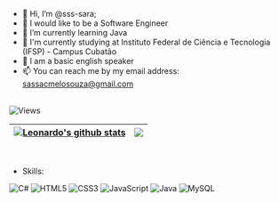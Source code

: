 - 👋 Hi, I’m @sss-sara;
- 👀 I would like to be a Software Engineer
- 🌱 I’m currently learning Java
- 🏫 I'm currently studying at Instituto Federal de Ciência e Tecnologia (IFSP) - Campus Cubatão
- 💞️ I am a basic english speaker 
- 📫 You can reach me by my email address: sassacmelosouza@gmail.com
<br> <br>
<img src="https://komarev.com/ghpvc/?username=sss-sara&style=for-the-badge&color=lightgrey&label=Views" alt="Views">

| <a href="https://github.com/sss-sara"><img align="center" src="https://github-readme-stats.vercel.app/api?username=sss-sara&show_icons=true&include_all_commits=true&theme=buefy&hide_border=true" alt="Leonardo's github stats" /></a> | <a href="https://github.com/sss-sara"><img align="center" src="https://github-readme-stats.vercel.app/api/top-langs/?username=sss-sara&layout=compact&theme=buefy&hide_border=true" /></a> |
| ------------- | ------------- |

<br>

- Skills:

![C#](https://img.shields.io/badge/c%23-%23239120.svg?style=for-the-badge&logo=c-sharp&logoColor=white)
![HTML5](https://img.shields.io/badge/html5-%23E34F26.svg?style=for-the-badge&logo=html5&logoColor=white)
![CSS3](https://img.shields.io/badge/css3-%231572B6.svg?style=for-the-badge&logo=css3&logoColor=white)
![JavaScript](https://img.shields.io/badge/javascript-%23323330.svg?style=for-the-badge&logo=javascript&logoColor=%23F7DF1E)
![Java](https://img.shields.io/badge/java-%23ED8B00.svg?style=for-the-badge&logo=java&logoColor=white)
![MySQL](https://img.shields.io/badge/mysql-%2300f.svg?style=for-the-badge&logo=mysql&logoColor=white)
